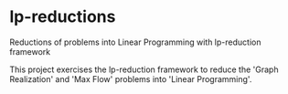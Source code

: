 # lp-reductions
Reductions of problems into Linear Programming with lp-reduction framework

This project exercises the lp-reduction framework to reduce the 'Graph Realization' and 'Max Flow' problems into 'Linear Programming'.
